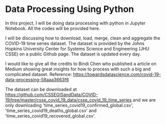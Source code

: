 # Data Processing Using Python

In this project, I will be doing data processing with python in Jupyter Notebook. All the codes will be provided here.

I will be discussing how to download, load, merge, clean and aggregate the COVID-19 time series dataset. The dataset is provided by the Johns Hopkins University Center for Systems Science and Engineering (JHU CSSE) on a public Github page. The dataset is updated every day.

I would like to give all the credits to Bindi Chen who published a article on Medium showing great insights for how to process with such a big and complicated dataset. 
Reference: https://towardsdatascience.com/covid-19-data-processing-58aaa3663f6

The dataset can be downloaded at https://github.com/CSSEGISandData/COVID-19/tree/master/csse_covid_19_data/csse_covid_19_time_series and we are only downloading 'time_series_covid19_confirmed_global.csv', 'time_series_covid19_deaths_global.csv' and 'time_series_covid19_recovered_global.csv'.
